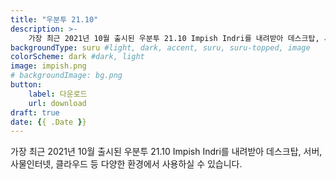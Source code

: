 ```yaml
---
title: "우분투 21.10"
description: >-
    가장 최근 2021년 10월 출시된 우분투 21.10 Impish Indri를 내려받아 데스크탑, 서버, 사물인터넷, 클라우드 등 다양한 환경에서 사용하실 수 있습니다.
backgroundType: suru #light, dark, accent, suru, suru-topped, image
colorScheme: dark #dark, light
image: impish.png
# backgroundImage: bg.png
button:
    label: 다운로드
    url: download
draft: true
date: {{ .Date }}
---
```

가장 최근 2021년 10월 출시된 우분투 21.10 Impish Indri를 내려받아 데스크탑, 서버, 사물인터넷, 클라우드 등 다양한 환경에서 사용하실 수 있습니다.